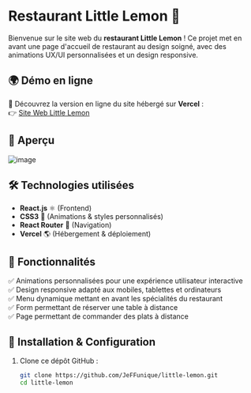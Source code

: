 # Restaurant Little Lemon 🍋

Bienvenue sur le site web du **restaurant Little Lemon** ! Ce projet met en avant une page d'accueil de restaurant au design soigné, avec des animations UX/UI personnalisées et un design responsive.  

## 🌍 Démo en ligne  
🚀 Découvrez la version en ligne du site hébergé sur **Vercel** :  
👉 [Site Web Little Lemon](https://little-lemon-taupe-omega.vercel.app/)  
## 📸 Aperçu  
![image](https://github.com/user-attachments/assets/968565a6-2909-4514-8e81-241f9fcf09ec)
## 🛠️ Technologies utilisées  
- **React.js** ⚛️ (Frontend)  
- **CSS3** 🎨 (Animations & styles personnalisés)  
- **React Router** 🔀 (Navigation)  
- **Vercel** 🌎 (Hébergement & déploiement)  

## 🚀 Fonctionnalités  
✅ Animations personnalisées pour une expérience utilisateur interactive  
✅ Design responsive adapté aux mobiles, tablettes et ordinateurs  
✅ Menu dynamique mettant en avant les spécialités du restaurant  
✅ Form permettant de réserver une table à distance  
✅ Page permettant de commander des plats à distance  

## 🔧 Installation & Configuration  
1. Clone ce dépôt GitHub :  
   ```sh
   git clone https://github.com/JeFFunique/little-lemon.git
   cd little-lemon

